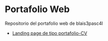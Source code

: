 # Portafolio Web

Repositorio del portafolio web de blais3pasc4l

- [Landing page de tipo portafolio-CV](https://blais3pasc4l.github.io/blais3pasc4l-Portafolio)